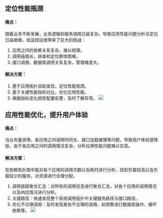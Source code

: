 ## 定位性能瓶颈
#### 痛点：
随着业务不断发展，业务逻辑和服务调用日益复杂。导致应用性能问题分析与定位日益艰难，给监控运维带来了巨大的挑战：
1. 应用之间的依赖关系复杂，难以梳理。
2. 调用链路长，排查和定位群体困难。
3. 接口调用、数据库调用关系复杂，管理难度大。

#### 解决方案：
1. 基于应用拓扑自助发现，定位性能瓶颈。
2. 基于关键性能指标对比，优化应用性能。
3. 根据指标变化趋势配置告警，及时了解异常。
![](https://main.qcloudimg.com/raw/985ea3debf06687c04d0155598a7838c.jpg)

## 应用性能优化，提升用户体验

#### 痛点：
当业务量突增，各应用之间调用时间长、接口加载缓慢等问题，导致用户体验感降低。由于各应用之间的调用情况复杂，分析应用性能问题难以实现。

#### 解决方案：
在依赖拓扑图中能对各个应用的调用次数以及耗时进行分析，找到负载较高以及负载较少的服务，对资源进行合理分配。
1. 调用链路聚合汇总：对所有的调用信息进行聚合汇总，对各个应用的调用情况以及响应情况进行分析。
2. 关键路径：快速发现整个系统调用拓扑中关键服务路径与接口路径。
3. 优化不合理调用：及时发现某些不合理的调用，如频繁进行数据库操作、循环依赖等。
![](https://main.qcloudimg.com/raw/94616219aa3065fe14565e420a23376a.jpg)
